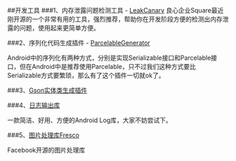 ##开发工具
###1、内存泄露问题检测工具 - [LeakCanary](https://github.com/square/leakcanary)
良心企业Square最近刚开源的一个非常有用的工具，强烈推荐，帮助你在开发阶段方便的检测出内存泄露的问题，使用起来更简单方便。

###2、序列化代码生成插件 - [ParcelableGenerator](https://github.com/mcharmas/android-parcelable-intellij-plugin)

Android中的序列化有两种方式，分别是实现Serializable接口和Parcelable接口，但在Android中是推荐使用Parcelable，只不过我们这种方式要比Serializable方式要繁琐，那么有了这个插件一切就ok了。

###3、[Gson实体类生成插件](https://github.com/chiemy/GsonFormat)

###4、[日志输出库](https://github.com/orhanobut/logger)

一款简洁、好用、方便的Android Log库，大家不妨尝试下。

###5、[图片处理库Fresco](http://fresco-cn.org/)

Facebook开源的图片处理库

